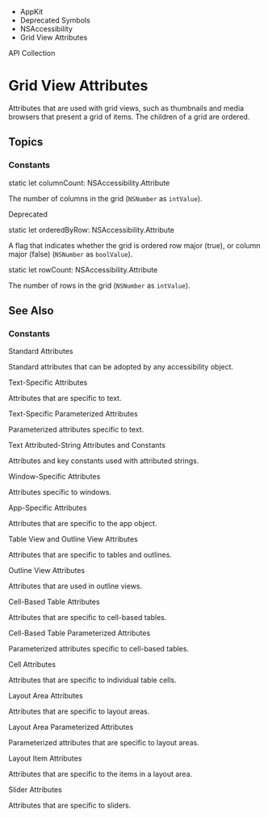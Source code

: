 

- AppKit
- Deprecated Symbols
- NSAccessibility
-  Grid View Attributes 

API Collection

# Grid View Attributes

Attributes that are used with grid views, such as thumbnails and media browsers that present a grid of items. The children of a grid are ordered.

## Topics

### Constants

static let columnCount: NSAccessibility.Attribute

The number of columns in the grid (`NSNumber` as `intValue`).

Deprecated

static let orderedByRow: NSAccessibility.Attribute

A flag that indicates whether the grid is ordered row major (true), or column major (false) (`NSNumber` as `boolValue`).

static let rowCount: NSAccessibility.Attribute

The number of rows in the grid (`NSNumber` as `intValue`).

## See Also

### Constants

Standard Attributes

Standard attributes that can be adopted by any accessibility object.

Text-Specific Attributes

Attributes that are specific to text.

Text-Specific Parameterized Attributes

Parameterized attributes specific to text.

Text Attributed-String Attributes and Constants

Attributes and key constants used with attributed strings.

Window-Specific Attributes

Attributes specific to windows.

App-Specific Attributes

Attributes that are specific to the app object.

Table View and Outline View Attributes

Attributes that are specific to tables and outlines.

Outline View Attributes

Attributes that are used in outline views.

Cell-Based Table Attributes

Attributes that are specific to cell-based tables.

Cell-Based Table Parameterized Attributes

Parameterized attributes specific to cell-based tables.

Cell Attributes

Attributes that are specific to individual table cells.

Layout Area Attributes

Attributes that are specific to layout areas.

Layout Area Parameterized Attributes

Parameterized attributes that are specific to layout areas.

Layout Item Attributes

Attributes that are specific to the items in a layout area.

Slider Attributes

Attributes that are specific to sliders.


